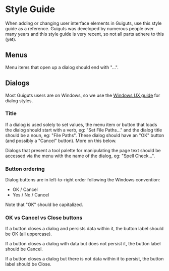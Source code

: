 # Style Guide

When adding or changing user interface elements in Guiguts, use this style
guide as a reference. Guiguts was developed by numerous people over many years
and this style guide is very recent, so not all parts adhere to this (yet).

## Menus

Menu items that open up a dialog should end with "...".

## Dialogs

Most Guiguts users are on Windows, so we use the
[Windows UX guide](https://docs.microsoft.com/en-us/windows/win32/uxguide/win-dialog-box)
for dialog styles.

### Title

If a dialog is used solely to set values, the menu item or button that loads
the dialog should start with a verb, eg: "Set File Paths..." and the dialog
title should be a noun, eg: "File Paths". These dialog should have an "OK"
button (and possibly a "Cancel" button). More on this below.

Dialogs that present a tool palette for manipulating the page text should
be accessed via the menu with the name of the dialog, eg: "Spell Check...".

### Button ordering

Dialog buttons are in left-to-right order following the Windows convention:

* OK / Cancel
* Yes / No / Cancel

Note that "OK" should be capitalized.

### OK vs Cancel vs Close buttons

If a button closes a dialog and persists data within it, the button label
should be OK (all uppercase).

If a button closes a dialog with data but does not persist it, the button label
should be Cancel.

If a button closes a dialog but there is not data within it to persist, the
button label should be Close.